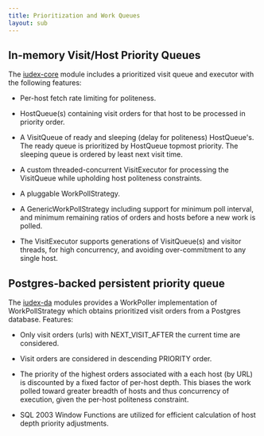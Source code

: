 ```yaml
---
title: Prioritization and Work Queues
layout: sub
---
```


## In-memory Visit/Host Priority Queues

The [iudex-core] module includes a prioritized visit queue and
executor with the following features:

* Per-host fetch rate limiting for politeness.

* HostQueue(s) containing visit orders for that host to be processed
  in priority order.

* A VisitQueue of ready and sleeping (delay for politeness)
  HostQueue's. The ready queue is prioritized by HostQueue topmost
  priority. The sleeping queue is ordered by least next visit time.

* A custom threaded-concurrent VisitExecutor for processing the
  VisitQueue while upholding host politeness constraints.

* A pluggable WorkPollStrategy.

* A GenericWorkPollStrategy including support for minimum poll
  interval, and minimum remaining ratios of orders and hosts before a
  new work is polled.

* The VisitExecutor supports generations of VisitQueue(s) and visitor
  threads, for high concurrency, and avoiding over-commitment to any
  single host.

## Postgres-backed persistent priority queue

The [iudex-da] modules provides a WorkPoller implementation of
WorkPollStrategy which obtains prioritized visit orders from a
Postgres database. Features:

* Only visit orders (urls) with NEXT_VISIT_AFTER the current time are
  considered.

* Visit orders are considered in descending PRIORITY order.

* The priority of the highest orders associated with a each host (by
  URL) is discounted by a fixed factor of per-host depth. This biases
  the work polled toward greater breadth of hosts and thus concurrency
  of execution, given the per-host politeness constraint.

* SQL 2003 Window Functions are utilized for efficient calculation of
  host depth priority adjustments.

[iudex-core]: index.html
[iudex-da]: da/index.html
